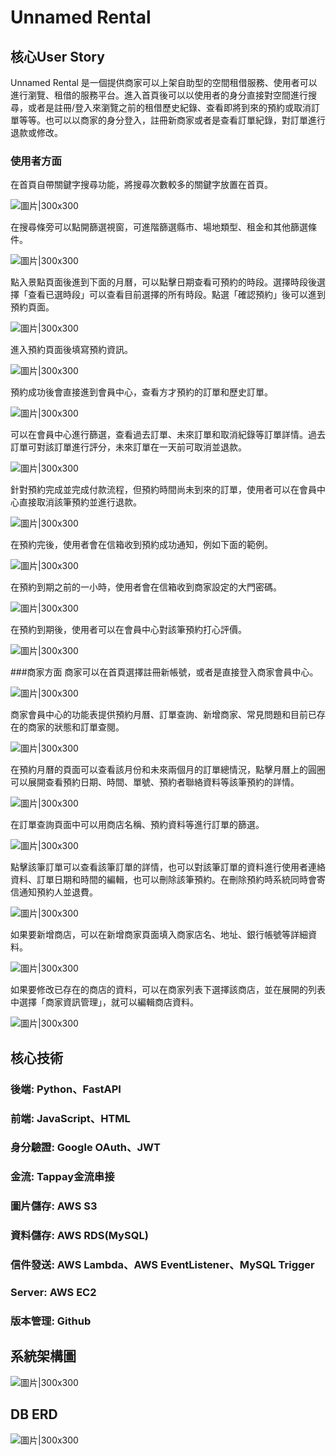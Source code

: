 # Unnamed Rental
## 核心User Story
Unnamed Rental 是一個提供商家可以上架自助型的空間租借服務、使用者可以進行瀏覽、租借的服務平台。進入首頁後可以以使用者的身分直接對空間進行搜尋，或者是註冊/登入來瀏覽之前的租借歷史紀錄、查看即將到來的預約或取消訂單等等。也可以以商家的身分登入，註冊新商家或者是查看訂單紀錄，對訂單進行退款或修改。

### 使用者方面

在首頁自帶關鍵字搜尋功能，將搜尋次數較多的關鍵字放置在首頁。

![圖片|300x300](/picture/popular_applications.png "受歡迎的應用")

在搜尋條旁可以點開篩選視窗，可進階篩選縣市、場地類型、租金和其他篩選條件。

![圖片|300x300](/picture/keyword_search.png "關鍵字篩選")

點入景點頁面後進到下面的月曆，可以點擊日期查看可預約的時段。選擇時段後選擇「查看已選時段」可以查看目前選擇的所有時段。點選「確認預約」後可以進到預約頁面。

![圖片|300x300](/picture/booking_window.png "查看選擇時段")

進入預約頁面後填寫預約資訊。

![圖片|300x300](/picture/booking_data.png "填寫預約資料")

預約成功後會直接進到會員中心，查看方才預約的訂單和歷史訂單。

![圖片|300x300](/picture/user_member_page.png "使用者頁面")

可以在會員中心進行篩選，查看過去訂單、未來訂單和取消紀錄等訂單詳情。過去訂單可對該訂單進行評分，未來訂單在一天前可取消並退款。

![圖片|300x300](/picture/user_member_page_filter.png "使用者頁面")

針對預約完成並完成付款流程，但預約時間尚未到來的訂單，使用者可以在會員中心直接取消該筆預約並進行退款。

![圖片|300x300](/picture/user_member_page_cancel_booking.png "使用者取消預約")

在預約完後，使用者會在信箱收到預約成功通知，例如下面的範例。

![圖片|300x300](/picture/booking_success_notify.png "使用者預約成功通知")

在預約到期之前的一小時，使用者會在信箱收到商家設定的大門密碼。

![圖片|300x300](/picture/password_notify.png "使用者密碼通知")

在預約到期後，使用者可以在會員中心對該筆預約打心評價。

![圖片|300x300](/picture/user_member_page_send_rate.png "使用者打心評價")

###商家方面
商家可以在首頁選擇註冊新帳號，或者是直接登入商家會員中心。

![圖片|300x300](/picture/merchant_options.png "商家註冊登入")

商家會員中心的功能表提供預約月曆、訂單查詢、新增商家、常見問題和目前已存在的商家的狀態和訂單查閱。

![圖片|300x300](/picture/merchant_member_page_list.png "商家中心功能表")

在預約月曆的頁面可以查看該月份和未來兩個月的訂單總情況，點擊月曆上的圓圈可以展開查看預約日期、時間、單號、預約者聯絡資料等該筆預約的詳情。

![圖片|300x300](/picture/merchant_member_page_calender.png "商家中心月曆")

在訂單查詢頁面中可以用商店名稱、預約資料等進行訂單的篩選。

![圖片|300x300](/picture/merchant_member_page_booking_manage.png "商家中心訂單查詢")

點擊該筆訂單可以查看該筆訂單的詳情，也可以對該筆訂單的資料進行使用者連絡資料、訂單日期和時間的編輯，也可以刪除該筆預約。在刪除預約時系統同時會寄信通知預約人並退費。

![圖片|300x300](/picture/merchant_member_page_booking_manage_option.png "商家中心訂單管理功能")

如果要新增商店，可以在新增商家頁面填入商家店名、地址、銀行帳號等詳細資料。

![圖片|300x300](/picture/merchant_member_page_add_merchant.png "商家中心新增商家")

如果要修改已存在的商店的資料，可以在商家列表下選擇該商店，並在展開的列表中選擇「商家資訊管理」，就可以編輯商店資料。

![圖片|300x300](/picture/merchant_member_page_merchant_info.png "商家中心商家資訊管理")

## 核心技術
### 後端: Python、FastAPI
### 前端: JavaScript、HTML
### 身分驗證: Google OAuth、JWT
### 金流: Tappay金流串接
### 圖片儲存: AWS S3
### 資料儲存: AWS RDS(MySQL)
### 信件發送: AWS Lambda、AWS EventListener、MySQL Trigger
### Server: AWS EC2
### 版本管理: Github

## 系統架構圖
![圖片|300x300](/picture/system_architecture.png "系統架構圖")

## DB ERD
![圖片|300x300](/picture/ERD.png "ERD")
